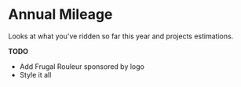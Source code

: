Annual Mileage
==============

Looks at what you've ridden so far this year and projects estimations.

**TODO**

* Add Frugal Rouleur sponsored by logo
* Style it all